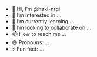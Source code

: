 - 👋 Hi, I’m @haki-nrgi
- 👀 I’m interested in ...
- 🌱 I’m currently learning ...
- 💞️ I’m looking to collaborate on ...
- 📫 How to reach me ...
- 😄 Pronouns: ...
- ⚡ Fun fact: ...

<!---
haki-nrgi/haki-nrgi is a ✨ special ✨ repository because its `README.md` (this file) appears on your GitHub profile.
You can click the Preview link to take a look at your changes.
--->
